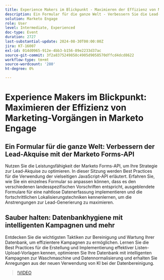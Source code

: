 ```yaml
---
title: Experience Makers im Blickpunkt - Maximieren der Effizienz von Marketing-Vorgängen in Marketo Engage
description: Ein Formular für die ganze Welt - Verbessern Sie die Lead-Akquise mit Marketo Forms APIKontaktieren Sie die Leistungsfähigkeit der Marketo Forms-API, um Ihre Lead-Akquise-Strategie zu verbessern. In dieser Sitzung werden Best Practices für die Verwendung der vielseitigen JavaScript-API erläutert. Erfahren Sie, wie Sie ein einzelnes Formular so anpassen können, dass es den verschiedenen landesspezifischen Vorschriften entspricht, ausgeblendete Formulare für eine nahtlose Datenerfassung implementieren und die fortschrittlichen Lokalisierungstechniken kennenlernen, um die Anstrengungen zur Lead-Generierung zu maximieren. Saubere Datenbankhygiene mithilfe von intelligenten Kampagnen und mehr Entdecken Sie die wichtigsten Taktiken zur Bereinigung und Wartung Ihrer Datenbank, um effizientere Kampagnen zu ermöglichen. Lernen Sie die Best Practices für die Erstellung und Implementierung effektiver Listen-Upload-Vorlagen kennen, optimieren Sie Ihre Datenbank mit intelligenten Kampagnen zur Waschmaschine und Datennormalisierung und erhalten Sie Anregungen aus der neuen Verwendung von KI bei der Datenbereinigung.
solution: Marketo Engage
role: User
level: Intermediate, Experienced
doc-type: Event
duration: 2727
last-substantial-update: 2024-08-30T00:00:00Z
jira: KT-16007
exl-id: 014d0965-912e-4bb3-b156-89e2233d37ac
source-git-commit: 3f2a8375249858c4905d9058570dffcd4dcd8622
workflow-type: tm+mt
source-wordcount: '280'
ht-degree: 0%

---
```


# Experience Makers im Blickpunkt: Maximieren der Effizienz von Marketing-Vorgängen in Marketo Engage

## Ein Formular für die ganze Welt: Verbessern der Lead-Akquise mit der Marketo Forms-API

Nutzen Sie die Leistungsfähigkeit der Marketo Forms-API, um Ihre Strategie zur Lead-Akquise zu optimieren. In dieser Sitzung werden Best Practices für die Verwendung der vielseitigen JavaScript-API erläutert. Erfahren Sie, wie Sie ein einzelnes Formular so anpassen können, dass es den verschiedenen landesspezifischen Vorschriften entspricht, ausgeblendete Formulare für eine nahtlose Datenerfassung implementieren und die fortschrittlichen Lokalisierungstechniken kennenlernen, um die Anstrengungen zur Lead-Generierung zu maximieren.

## Sauber halten: Datenbankhygiene mit intelligenten Kampagnen und mehr

Entdecken Sie die wichtigsten Taktiken zur Bereinigung und Wartung Ihrer Datenbank, um effizientere Kampagnen zu ermöglichen. Lernen Sie die Best Practices für die Erstellung und Implementierung effektiver Listen-Upload-Vorlagen kennen, optimieren Sie Ihre Datenbank mit intelligenten Kampagnen zur Waschmaschine und Datennormalisierung und erhalten Sie Anregungen aus der neuen Verwendung von KI bei der Datenbereinigung.

>[!VIDEO](https://video.tv.adobe.com/v/3432953/?learn=on)
